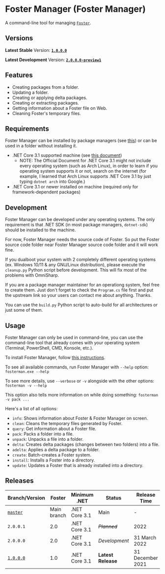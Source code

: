 # Foster Manager (Foster Manager)

A command-line tool for managing [`Foster`](https://github.com/haltroy/Foster).

## Versions

**Latest Stable** Version: **[`1.0.0.0`](https://github.com/Haltroy/Foster-Manager/releases/tag/1.0.0.0)**

**Latest Development** Version: **[`2.0.0.0-preview1`](https://github.com/Haltroy/Foster-Manager/releases/tag/2.0.0.0-preview1)**

## Features

- Creating packages from a folder.
- Updating a folder.
- Creating or applying delta packages.
- Creating or extracting packages.
- Getting information about a Foster file on Web.
- Cleaning Foster's temporary files.

## Requirements

Foster Manager can be installed by package managers (see [this](https://github.com/Haltroy/Foster-Manager/blob/master/INSTALL.md)) or can be used in a folder without installing it.

- .NET Core 3.1 supported machine (see [this document](https://github.com/dotnet/core/blob/main/release-notes/3.1/3.1-supported-os.md))
  - NOTE: The Official Document for .NET Core 3.1 might not include every operating system (such as Arch Linux), in order to learn if you operating system supports it or not, search on the internet (for example, I learned that Arch Linux supports .NET Core 3.1 by just typing `dotnet arch` into Google.)
- .NET Core 3.1 or newer installed on machine (required only for framework-dependent packages)

## Development

Foster Manager can be developed under any operating systems. The only requirement is that .NET SDK (in most package managers, `dotnet-sdk`) should be installed to the machine.

For now, Foster Manager needs the source code of Foster. So put the Foster source code folder near Foster Manager source code folder and it will work fine.

If you dualboot your system with 2 completely different operating systems (ex. Windows 10/11 & any GNU/Linux distribution), please execute the `cleanup.py` Python script before development. This will fix most of the problems with OmniSharp.

If you are a package manager maintainer for an operationg system, feel free to create them. Just don't forget to check the `Program.cs` file first and put the upstream link so your users can contact me about anything. Thanks.

You can use the `build.py` Python script to auto-build for all architectures or just some of them.

## Usage

Foster Manager can only be used in command-line, you can use the command-line tool that already comes with your operating system (Terminal, PowerShell, CMD, Konsole, etc.). 

To install Foster Manager, follow [this instructions](https://github.com/Haltroy/Foster-Manager/blob/master/INSTALL.md).

To see all available commands, run Foster Manager with `--help` option: `fosterman.exe --help`

To see more details, use `--verbose` or `-v` alongside with the other options: `fosterman -v --help`

This option also tells more information on while doing something: `fosterman -v pack ...`

Here's a list of all options:
 - `info`: Shows information about Foster & Foster Manager on screen.
 - `clean`: Cleans the temporary files generated by Foster.
 - `query`: Get information about a Foster file.
 - `pack`: Packs a folder into a file.
 - `unpack`: Unpacks a file into a folder.
 - `delta`: Creates delta packages (changes between two folders) into a file.
 - `adelta`: Applies a delta package to a folder.
 - `create`: Batch-creates a Foster system.
 - `install`: Installs a Foster into a directory.
 - `update`: Updates a Foster that is already installed into a directory.

## Releases

| Branch/Version                                                               | Foster | Minimum .NET | Status | Release Time |
|----------------------------------------------------------------------|---------------|---------------------|----------|------------|
| [`master`](https://github.com/haltroy/htalt)              | Main branch | .NET Core 3.1 | Main | - |
| `2.0.0.1` | 2.0 | .NET Core 3.1 | *~~Planned~~*| 2022 |
| `2.0.0.0` | 2.0 | .NET Core 3.1 | *Development*| 31 March 2022 |
| [`1.0.0.0`](https://github.com/Haltroy/Foster-Manager/releases/tag/1.0.0.0) | 1.0 | .NET Core 3.1 | **Latest Release** | 31 December 2021 |
